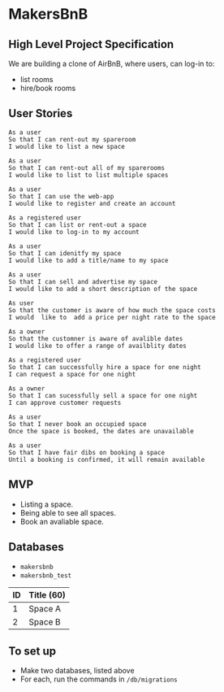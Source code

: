 # MakersBnB

## High Level Project Specification
We are building a clone of AirBnB, where users, can log-in to:
- list rooms
- hire/book rooms

## User Stories

```
As a user 
So that I can rent-out my spareroom 
I would like to list a new space 

As a user
So that I can rent-out all of my sparerooms  
I would like to list to list multiple spaces  

As a user
So that I can use the web-app
I would like to register and create an account

As a registered user
So that I can list or rent-out a space
I would like to log-in to my account

As a user
So that I can idenitfy my space
I would like to add a title/name to my space

As a user
So that I can sell and advertise my space
I would like to add a short description of the space

As user
So that the customer is aware of how much the space costs
I would  like to  add a price per night rate to the space

As a owner
So that the customner is aware of avalible dates
I would like to offer a range of availblity dates

As a registered user
So that I can successfully hire a space for one night
I can request a space for one night

As a owner
So that I can sucessfully sell a space for one night
I can approve customer requests

As a user
So that I never book an occupied space
Once the space is booked, the dates are unavailable

As a user
So that I have fair dibs on booking a space
Until a booking is confirmed, it will remain available

```

## MVP

- Listing a space.
- Being able to see all spaces.
- Book an avaliable space.

## Databases
- `makersbnb`
- `makersbnb_test`

| ID | Title (60) |
| -- | -------- |
| 1  | Space A  |
| 2  | Space B  |

## To set up

- Make two databases, listed above
- For each, run the commands in `/db/migrations`